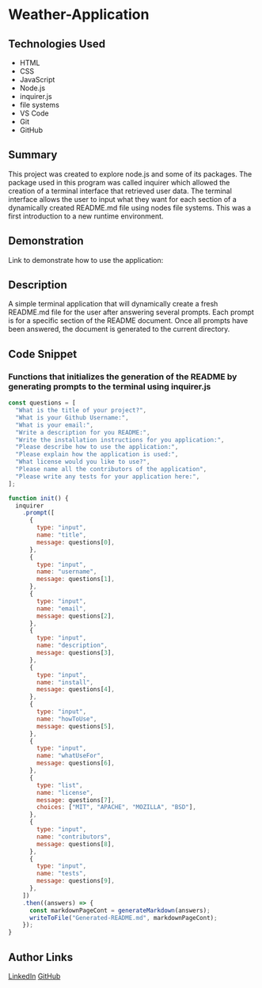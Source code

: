 # Weather-Application

## Technologies Used

- HTML
- CSS
- JavaScript
- Node.js
- inquirer.js
- file systems
- VS Code
- Git
- GitHub

## Summary

This project was created to explore node.js and some of its packages. The package used in this program was called inquirer which allowed the creation of a terminal interface that retrieved user data. The terminal interface allows the user to input what they want for each section of a dynamically created README.md file using nodes file systems. This was a first introduction to a new runtime environment.

## Demonstration

Link to demonstrate how to use the application:

## Description

A simple terminal application that will dynamically create a fresh README.md file for the user after answering several prompts. Each prompt is for a specific section of the README document. Once all prompts have been answered, the document is generated to the current directory.

## Code Snippet

### Functions that initializes the generation of the README by generating prompts to the terminal using inquirer.js

```JavaScript
const questions = [
  "What is the title of your project?",
  "What is your Github Username:",
  "What is your email:",
  "Write a description for you README:",
  "Write the installation instructions for you application:",
  "Please describe how to use the application:",
  "Please explain how the application is used:",
  "What license would you like to use?",
  "Please name all the contributors of the application",
  "Please write any tests for your application here:",
];

function init() {
  inquirer
    .prompt([
      {
        type: "input",
        name: "title",
        message: questions[0],
      },
      {
        type: "input",
        name: "username",
        message: questions[1],
      },
      {
        type: "input",
        name: "email",
        message: questions[2],
      },
      {
        type: "input",
        name: "description",
        message: questions[3],
      },
      {
        type: "input",
        name: "install",
        message: questions[4],
      },
      {
        type: "input",
        name: "howToUse",
        message: questions[5],
      },
      {
        type: "input",
        name: "whatUseFor",
        message: questions[6],
      },
      {
        type: "list",
        name: "license",
        message: questions[7],
        choices: ["MIT", "APACHE", "MOZILLA", "BSD"],
      },
      {
        type: "input",
        name: "contributors",
        message: questions[8],
      },
      {
        type: "input",
        name: "tests",
        message: questions[9],
      },
    ])
    .then((answers) => {
      const markdownPageCont = generateMarkdown(answers);
      writeToFile("Generated-README.md", markdownPageCont);
    });
}
```

## Author Links

[LinkedIn](https://www.linkedin.com/in/kevin-xu-4672a7215/)
[GitHub](https://github.com/KevinPXu)
